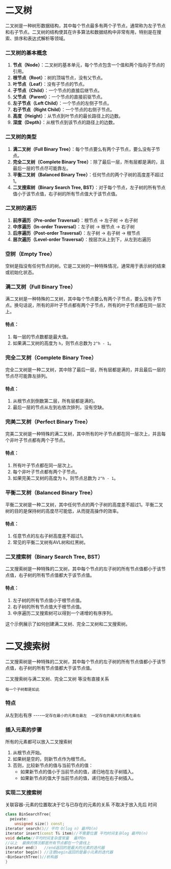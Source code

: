 # 二叉树

二叉树是一种树形数据结构，其中每个节点最多有两个子节点，通常称为左子节点和右子节点。二叉树的结构使其在许多算法和数据结构中非常有用，特别是在搜索、排序和表达式解析等领域。

### 二叉树的基本概念

1. **节点（Node）**：二叉树的基本单元，每个节点包含一个值和两个指向子节点的引用。
2. **根节点（Root）**：树的顶端节点，没有父节点。
3. **叶节点（Leaf）**：没有子节点的节点。
4. **子节点（Child）**：一个节点的直接后继节点。
5. **父节点（Parent）**：一个节点的直接前驱节点。
6. **左子节点（Left Child）**：一个节点的左侧子节点。
7. **右子节点（Right Child）**：一个节点的右侧子节点。
8. **高度（Height）**：从节点到叶节点的最长路径上的边数。
9. **深度（Depth）**：从根节点到该节点的路径上的边数。

### 二叉树的类型

1. **满二叉树（Full Binary Tree）**：每个节点要么有两个子节点，要么没有子节点。
2. **完全二叉树（Complete Binary Tree）**：除了最后一层，所有层都是满的，且最后一层的节点尽可能靠左。
3. **平衡二叉树（Balanced Binary Tree）**：任何节点的两个子树的高度差不超过1。
4. **二叉搜索树（Binary Search Tree, BST）**：对于每个节点，左子树的所有节点值小于该节点值，右子树的所有节点值大于该节点值。

### 二叉树的遍历

1. **前序遍历（Pre-order Traversal）**：根节点 -> 左子树 -> 右子树
2. **中序遍历（In-order Traversal）**：左子树 -> 根节点 -> 右子树
3. **后序遍历（Post-order Traversal）**：左子树 -> 右子树 -> 根节点
4. **层次遍历（Level-order Traversal）**：按层次从上到下，从左到右遍历

### 空树（Empty Tree）

空树是指没有任何节点的树。它是二叉树的一种特殊情况，通常用于表示树的结束或初始化状态。

### 满二叉树（Full Binary Tree）

满二叉树是一种特殊的二叉树，其中每个节点要么有两个子节点，要么没有子节点。换句话说，所有的非叶子节点都有两个子节点，所有的叶子节点都在同一层次上。

#### 特点：

1. 每一层的节点数都是最大值。
2. 如果满二叉树的高度为 `h`，则节点总数为 `2^h - 1`。

### 完全二叉树（Complete Binary Tree）

完全二叉树是一种二叉树，其中除了最后一层，所有层都是满的，并且最后一层的节点尽可能靠左排列。

#### 特点：

1. 从根节点到倒数第二层，所有层都是满的。
2. 最后一层的节点从左到右依次排列，没有空缺。

### 完美二叉树（Perfect Binary Tree）

完美二叉树是一种特殊的满二叉树，其中所有的叶子节点都在同一层次上，并且每个非叶子节点都有两个子节点。

#### 特点：

1. 所有叶子节点都在同一层次上。
2. 每个非叶子节点都有两个子节点。
3. 如果完美二叉树的高度为 `h`，则节点总数为 `2^h - 1`。

### 平衡二叉树（Balanced Binary Tree）

平衡二叉树是一种二叉树，其中任何节点的两个子树的高度差不超过1。平衡二叉树的目的是保持树的高度尽可能低，从而提高操作的效率。

#### 特点：

1. 任意节点的左右子树高度差不超过1。
2. 常见的平衡二叉树有AVL树和红黑树。

### 二叉搜索树（Binary Search Tree, BST）

二叉搜索树是一种特殊的二叉树，其中每个节点的左子树的所有节点值都小于该节点值，右子树的所有节点值都大于该节点值。

#### 特点：

1. 左子树的所有节点值小于根节点值。
2. 右子树的所有节点值大于根节点值。
3. 中序遍历二叉搜索树可以得到一个递增的有序序列。

这个示例展示了如何创建满二叉树、完全二叉树和二叉搜索树。

# 二叉搜索树

二叉搜索树是一种特殊的二叉树，其中每个节点的左子树的所有节点值都小于该节点值，右子树的所有节点值都大于该节点值。

二叉搜索树与满二叉树、完全二叉树 等没有直接关系

`每一个子树都是如此`

### 特点

从左到右有序 ----`一定存在最小的元素在最左  一定存在的最大的元素在最右`

### 插入元素的步骤

所有的元素都可以放入二叉搜索树

1. 从根节点开始。
2. 如果树是空的，则新节点作为根节点。
3. 否则，比较新节点的值与当前节点的值：
   * 如果新节点的值小于当前节点的值，递归地在左子树插入。
   * 如果新节点的值大于当前节点的值，递归地在右子树插入。

### 实现二叉搜索树

关联容器-元素的位置取决于它与已存在的元素的关系    不取决于放入先后 时间

```cpp
class BinSearchTree{
  peivate:
    unsigned size() const;
iterator search()// 平均 O(log n) 最坏O(n)
iterator insert(const T& item)//不需要位置 平均时间复杂log 最坏O(n)
void delete//平均时间复杂度常量  最坏On
//以上  最换的情况都是所有节点都在一个直线上
iterator end()   //end返回的是最大的元素的迭代器
iterator begin() //注意begin返回的是最小元素的迭代器
~BinSearchTree()//析构器
}
```
